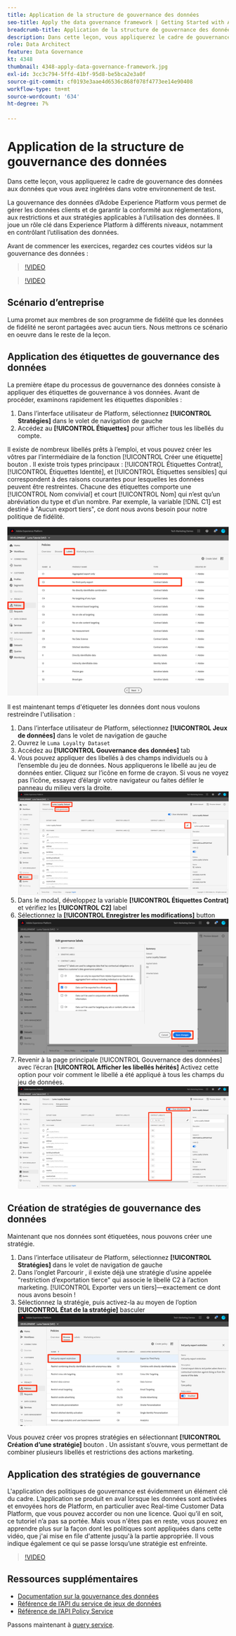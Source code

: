 ```yaml
---
title: Application de la structure de gouvernance des données
seo-title: Apply the data governance framework | Getting Started with Adobe Experience Platform for Data Architects and Data Engineers
breadcrumb-title: Application de la structure de gouvernance des données
description: Dans cette leçon, vous appliquerez le cadre de gouvernance des données aux données que vous avez ingérées dans votre environnement de test.
role: Data Architect
feature: Data Governance
kt: 4348
thumbnail: 4348-apply-data-governance-framework.jpg
exl-id: 3cc3c794-5ffd-41bf-95d8-be5bca2e3a0f
source-git-commit: cf0193e3aae4d6536c868f078f4773ee14e90408
workflow-type: tm+mt
source-wordcount: '634'
ht-degree: 7%

---
```


# Application de la structure de gouvernance des données

<!--15min-->

Dans cette leçon, vous appliquerez le cadre de gouvernance des données aux données que vous avez ingérées dans votre environnement de test.

La gouvernance des données d’Adobe Experience Platform vous permet de gérer les données clients et de garantir la conformité aux réglementations, aux restrictions et aux stratégies applicables à l’utilisation des données. Il joue un rôle clé dans Experience Platform à différents niveaux, notamment en contrôlant l’utilisation des données.

Avant de commencer les exercices, regardez ces courtes vidéos sur la gouvernance des données :
>[!VIDEO](https://video.tv.adobe.com/v/36653?quality=12&learn=on)

>[!VIDEO](https://video.tv.adobe.com/v/29708?quality=12&learn=on)

<!--
## Permissions required

In the [Configure Permissions](configure-permissions.md) lesson, you set up all the access controls required to complete this lesson, specifically:

* Permission items **[!UICONTROL Data Governance]** > **[!UICONTROL Manage Usage Labels]**, **[!UICONTROL Manage Data Usage Policies]** and **[!UICONTROL View Data Usage Policies]**
* Permission items **[!UICONTROL Data Management]** > **[!UICONTROL View Datasets]** and **[!UICONTROL Manage Datasets]**
* Permission item **[!UICONTROL Sandboxes]** > `Luma Tutorial`
* User-role access to the `Luma Tutorial Platform` Product Profile
-->

## Scénario d’entreprise

Luma promet aux membres de son programme de fidélité que les données de fidélité ne seront partagées avec aucun tiers. Nous mettrons ce scénario en oeuvre dans le reste de la leçon.

## Application des étiquettes de gouvernance des données

La première étape du processus de gouvernance des données consiste à appliquer des étiquettes de gouvernance à vos données. Avant de procéder, examinons rapidement les étiquettes disponibles :

1. Dans l’interface utilisateur de Platform, sélectionnez **[!UICONTROL Stratégies]** dans le volet de navigation de gauche
1. Accédez au **[!UICONTROL Étiquettes]** pour afficher tous les libellés du compte.

Il existe de nombreux libellés prêts à l’emploi, et vous pouvez créer les vôtres par l’intermédiaire de la fonction [!UICONTROL Créer une étiquette] bouton . Il existe trois types principaux : [!UICONTROL Étiquettes Contrat], [!UICONTROL Étiquettes Identité], et [!UICONTROL Étiquettes sensibles] qui correspondent à des raisons courantes pour lesquelles les données peuvent être restreintes. Chacune des étiquettes comporte une [!UICONTROL Nom convivial] et court [!UICONTROL Nom] qui n’est qu’un abréviation du type et d’un nombre. Par exemple, la variable [!DNL C1] est destiné à &quot;Aucun export tiers&quot;, ce dont nous avons besoin pour notre politique de fidélité.

![Étiquette de gouvernance des données](assets/governance-policies.png)

Il est maintenant temps d&#39;étiqueter les données dont nous voulons restreindre l&#39;utilisation :

1. Dans l’interface utilisateur de Platform, sélectionnez **[!UICONTROL Jeux de données]** dans le volet de navigation de gauche
1. Ouvrez le `Luma Loyalty Dataset`
1. Accédez au **[!UICONTROL Gouvernance des données]** tab
1. Vous pouvez appliquer des libellés à des champs individuels ou à l’ensemble du jeu de données. Nous appliquerons le libellé au jeu de données entier. Cliquez sur l’icône en forme de crayon. Si vous ne voyez pas l’icône, essayez d’élargir votre navigateur ou faites défiler le panneau du milieu vers la droite.
   ![Gouvernance des données](assets/governance-dataset.png)
1. Dans le modal, développez la variable **[!UICONTROL Étiquettes Contrat]** et vérifiez les **[!UICONTROL C2]** label
1. Sélectionnez la **[!UICONTROL Enregistrer les modifications]** button
   ![Gouvernance des données](assets/governance-applyLabel.png)
1. Revenir à la page principale [!UICONTROL Gouvernance des données] avec l’écran **[!UICONTROL Afficher les libellés hérités]** Activez cette option pour voir comment le libellé a été appliqué à tous les champs du jeu de données.
   ![Gouvernance des données](assets/governance-labelsAdded.png)


<!--adding extra, unnecessary fields from field groups makes it harder to see which fields really need labels-->
<!--Are there any best practices for applying governance labels-->

## Création de stratégies de gouvernance des données

Maintenant que nos données sont étiquetées, nous pouvons créer une stratégie.

1. Dans l’interface utilisateur de Platform, sélectionnez **[!UICONTROL Stratégies]** dans le volet de navigation de gauche
1. Dans l’onglet Parcourir , il existe déjà une stratégie d’usine appelée &quot;restriction d’exportation tierce&quot; qui associe le libellé C2 à l’action marketing. [!UICONTROL Exporter vers un tiers]—exactement ce dont nous avons besoin !
1. Sélectionnez la stratégie, puis activez-la au moyen de l’option **[!UICONTROL État de la stratégie]** basculer
   ![Gouvernance des données](assets/governance-enablePolicy.png)

Vous pouvez créer vos propres stratégies en sélectionnant **[!UICONTROL Création d’une stratégie]** bouton . Un assistant s’ouvre, vous permettant de combiner plusieurs libellés et restrictions des actions marketing.

## Application des stratégies de gouvernance

L&#39;application des politiques de gouvernance est évidemment un élément clé du cadre. L’application se produit en aval lorsque les données sont activées et envoyées hors de Platform, en particulier avec Real-time Customer Data Platform, que vous pouvez accorder ou non une licence. Quoi qu’il en soit, ce tutoriel n’a pas sa portée. Mais vous n&#39;êtes pas en reste, vous pouvez en apprendre plus sur la façon dont les politiques sont appliquées dans cette vidéo, que j&#39;ai mise en file d&#39;attente jusqu&#39;à la partie appropriée. Il vous indique également ce qui se passe lorsqu’une stratégie est enfreinte.

>[!VIDEO](https://video.tv.adobe.com/v/33631/?t=151&quality=12&learn=on)


## Ressources supplémentaires

* [Documentation sur la gouvernance des données](https://experienceleague.adobe.com/docs/experience-platform/data-governance/home.html?lang=fr)
* [Référence de l’API du service de jeux de données](https://www.adobe.io/experience-platform-apis/references/dataset-service/)
* [Référence de l’API Policy Service](https://www.adobe.io/experience-platform-apis/references/policy-service/)

Passons maintenant à [query service](run-queries.md).
